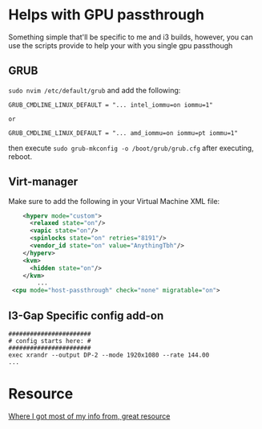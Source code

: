 # Helps with GPU passthrough
Something simple that'll be specific to me and i3 builds, however, you can use the scripts provide to help your with you single gpu passthough

## GRUB
`sudo nvim /etc/default/grub` and add the following:
```
GRUB_CMDLINE_LINUX_DEFAULT = "... intel_iommu=on iommu=1"

or

GRUB_CMDLINE_LINUX_DEFAULT = "... amd_iommu=on iommu=pt iommu=1"
```
then execute `sudo grub-mkconfig -o /boot/grub/grub.cfg`
after executing, reboot.

## Virt-manager
Make sure to add the following in your Virtual Machine XML file:
```xml
    <hyperv mode="custom">
      <relaxed state="on"/>
      <vapic state="on"/>
      <spinlocks state="on" retries="8191"/>
      <vendor_id state="on" value="AnythingTbh"/>
    </hyperv>
    <kvm>
      <hidden state="on"/>
    </kvm>
		...
 <cpu mode="host-passthrough" check="none" migratable="on">
```

## I3-Gap Specific config add-on
```
#######################
# config starts here: #
#######################
exec xrandr --output DP-2 --mode 1920x1080 --rate 144.00
...
```
# Resource

[Where I got most of my info from, great resource](https://www.youtube.com/watch?v=BUSrdUoedTo&t=2413s)

